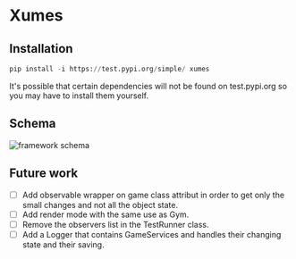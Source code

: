 # Xumes

## Installation
```python
pip install -i https://test.pypi.org/simple/ xumes
```

It's possible that certain dependencies will not be found on test.pypi.org so you may have to install them yourself.

## Schema
![framework schema](https://github.com/mastainvin/Xumes/blob/main/schema.jpg?raw=true)

## Future work
- [ ] Add observable wrapper on game class attribut in order to get only the small changes and not all the object state.
- [ ] Add render mode with the same use as Gym.
- [ ] Remove the observers list in the TestRunner class.
- [ ] Add a Logger that contains GameServices and handles their changing state and their saving.
